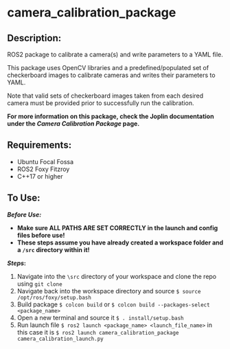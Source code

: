 # camera_calibration_package

## Description:
ROS2 package to calibrate a camera(s) and write parameters to a YAML file.

This package uses OpenCV libraries and a predefined/populated set of checkerboard images to calibrate cameras and writes their parameters to YAML.

Note that valid sets of checkerboard images taken from each desired camera must be provided prior to successfully run the calibration. 

**For more information on this package, check the Joplin documentation under the _Camera Calibration Package_ page.**

## Requirements:
* Ubuntu Focal Fossa
* ROS2 Foxy Fitzroy
* C++17 or higher

## To Use:
**_Before Use:_** 
* **Make sure ALL PATHS ARE SET CORRECTLY in the launch and config files before use!**
* **These steps assume you have already created a workspace folder and a `/src` directory within it!**

**_Steps_:**
1. Navigate into the `\src` directory of your workspace and clone the repo using `git clone`
2. Navigate back into the workspace directory and source `$ source /opt/ros/foxy/setup.bash`
3. Build package `$ colcon build` or `$ colcon build --packages-select <package_name>`
4. Open a new terminal and source it `$ . install/setup.bash`
5. Run launch file `$ ros2 launch <package_name> <launch_file_name>` in this case it is `$ ros2 launch camera_calibration_package camera_calibration_launch.py`